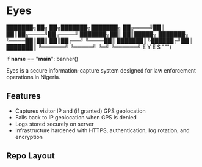 # Eyes

███████╗██╗   ██╗███████╗███████╗
██╔════╝██║   ██║██╔════╝██╔════╝
███████╗██║   ██║█████╗  ███████╗
╚════██║██║   ██║██╔══╝  ╚════██║
███████║╚██████╔╝██║     ███████║
╚══════╝ ╚═════╝ ╚═╝     ╚══════╝
              E Y E S
    """)

if __name__ == "__main__":
    banner()

Eyes is a secure information-capture system designed for law enforcement operations in Nigeria.

## Features
- Captures visitor IP and (if granted) GPS geolocation
- Falls back to IP geolocation when GPS is denied
- Logs stored securely on server
- Infrastructure hardened with HTTPS, authentication, log rotation, and encryption

## Repo Layout
